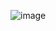 ![image](https://user-images.githubusercontent.com/75318518/147167163-7cb49d39-2d0f-4e1b-bf11-c1888e7242ec.png)
